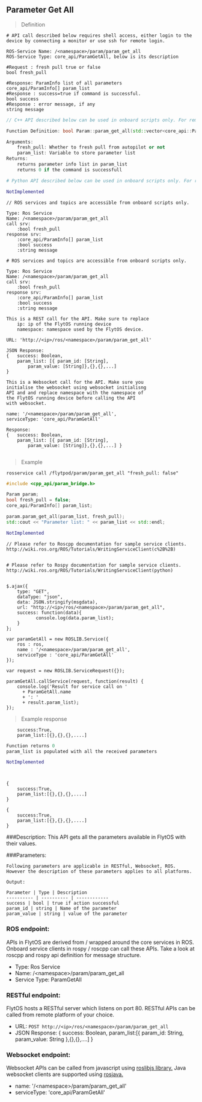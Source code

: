 ## Parameter Get All


> Definition

```shell
# API call described below requires shell access, either login to the device by connecting a monitor or use ssh for remote login.

ROS-Service Name: /<namespace>/param/param_get_all
ROS-Service Type: core_api/ParamGetAll, below is its description

#Request : fresh pull true or false
bool fresh_pull

#Response: ParamInfo list of all parameters
core_api/ParamInfo[] param_list
#Response : success=true if command is successful.  
bool success
#Response : error message, if any
string message
```

```cpp
// C++ API described below can be used in onboard scripts only. For remote scripts you can use http client libraries to call FlytOS REST endpoints from C++.

Function Definition: bool Param::param_get_all(std::vector<core_api::ParamInfo> &param_list, bool fresh_pull)

Arguments:
    fresh_pull: Whether to fresh pull from autopilot or not
    param_list: Variable to store parameter list
Returns:
    returns parameter info list in param_list 
    returns 0 if the command is successfull
```

```python
# Python API described below can be used in onboard scripts only. For remote scripts you can use http client libraries to call FlytOS REST endpoints from Python.

NotImplemented
```

```cpp--ros
// ROS services and topics are accessible from onboard scripts only.

Type: Ros Service
Name: /<namespace>/param/param_get_all
call srv:
    :bool fresh_pull
response srv:
    :core_api/ParamInfo[] param_list
    :bool success
    :string message
```

```python--ros
# ROS services and topics are accessible from onboard scripts only.

Type: Ros Service
Name: /<namespace>/param/param_get_all
call srv:
    :bool fresh_pull
response srv:
    :core_api/ParamInfo[] param_list
    :bool success
    :string message

```

```javascript--REST
This is a REST call for the API. Make sure to replace 
    ip: ip of the FlytOS running device
    namespace: namespace used by the FlytOS device.

URL: 'http://<ip>/ros/<namespace>/param/param_get_all'

JSON Response:
{   success: Boolean,
    param_list: [{ param_id: [String],
        param_value: [String]},{},{},...]
}

```

```javascript--Websocket
This is a Websocket call for the API. Make sure you 
initialise the websocket using websocket initialisng 
API and and replace namespace with the namespace of 
the FlytOS running device before calling the API 
with websocket.

name: '/<namespace>/param/param_get_all',
serviceType: 'core_api/ParamGetAll'

Response:
{   success: Boolean,
    param_list: [{ param_id: [String],
        param_value: [String]},{},{},...] }


```


> Example

```shell
rosservice call /flytpod/param/param_get_all "fresh_pull: false" 
```

```cpp
#include <cpp_api/param_bridge.h>

Param param;
bool fresh_pull = false;
core_api/ParamInfo[] param_list;

param.param_get_all(param_list, fresh_pull);
std::cout << "Parameter list: " << param_list << std::endl;
```

```python
NotImplemented

```

```cpp--ros
// Please refer to Roscpp documentation for sample service clients. http://wiki.ros.org/ROS/Tutorials/WritingServiceClient(c%2B%2B)
```

```python--ros

# Please refer to Rospy documentation for sample service clients. http://wiki.ros.org/ROS/Tutorials/WritingServiceClient(python)

```

```javascript--REST

$.ajax({
    type: "GET",
    dataType: "json",
    data: JSON.stringify(msgdata),
    url: "http://<ip>/ros/<namespace>/param/param_get_all",  
    success: function(data){
           console.log(data.param_list);
    }
};

```

```javascript--Websocket
var paramGetAll = new ROSLIB.Service({
    ros : ros,
    name : '/<namespace>/param/param_get_all',
    serviceType : 'core_api/ParamGetAll'
});

var request = new ROSLIB.ServiceRequest({});

paramGetAll.callService(request, function(result) {
    console.log('Result for service call on '
      + ParamGetAll.name
      + ': '
      + result.param_list);
});
```


> Example response

```shell
    success:True,
    param_list:[{},{},{},....]
```

```cpp
Function returns 0
param_list is populated with all the received parameters
```

```python
NotImplemented
```

```cpp--ros
```

```python--ros
```

```javascript--REST
{
    success:True,
    param_list:[{},{},{},....]
}

```

```javascript--Websocket
{
    success:True,
    param_list:[{},{},{},....]    
}

```





###Description:
This API gets all the parameters available in FlytOS with their values.

###Parameters:
    
    Following parameters are applicable in RESTful, Websocket, ROS. However the description of these parameters applies to all platforms. 
    
    Output:
    
    Parameter | Type | Description
    ---------- | ---------- | ------------
    success | bool | true if action successful
    param_id | string | Name of the parameter
    param_value | string | value of the parameter

### ROS endpoint:
APIs in FlytOS are derived from / wrapped around the core services in ROS. Onboard service clients in rospy / roscpp can call these APIs. Take a look at roscpp and rospy api definition for message structure. 

* Type: Ros Service</br> 
* Name: /\<namespace\>/param/param_get_all</br>
* Service Type: ParamGetAll

### RESTful endpoint:
FlytOS hosts a RESTful server which listens on port 80. RESTful APIs can be called from remote platform of your choice.

* URL: ````POST http://<ip>/ros/<namespace>/param/param_get_all````
* JSON Response:
{
    success: Boolean,
    param_list:[{
        param_id: String,
        param_value: String
    },{},{},....]
}


### Websocket endpoint:
Websocket APIs can be called from javascript using  [roslibjs library.](https://github.com/RobotWebTools/roslibjs) 
Java websocket clients are supported using [rosjava.](http://wiki.ros.org/rosjava)

* name: '/\<namespace\>/param/param_get_all'</br>
* serviceType: 'core_api/ParamGetAll'


<!-- ### API usage information:
Note: You can either set body_frame or relative flag. If both are set, body_frame takes precedence.

Tip: Asynchronous mode - The API call would return as soon as the command has been sent to the autopilot, irrespective of whether the vehicle has reached the given setpoint or not.

Tip: Synchronous mode - The API call would wait for the function to return, which happens when either the position setpoint is reached or timeout=30secs is over.
 -->
